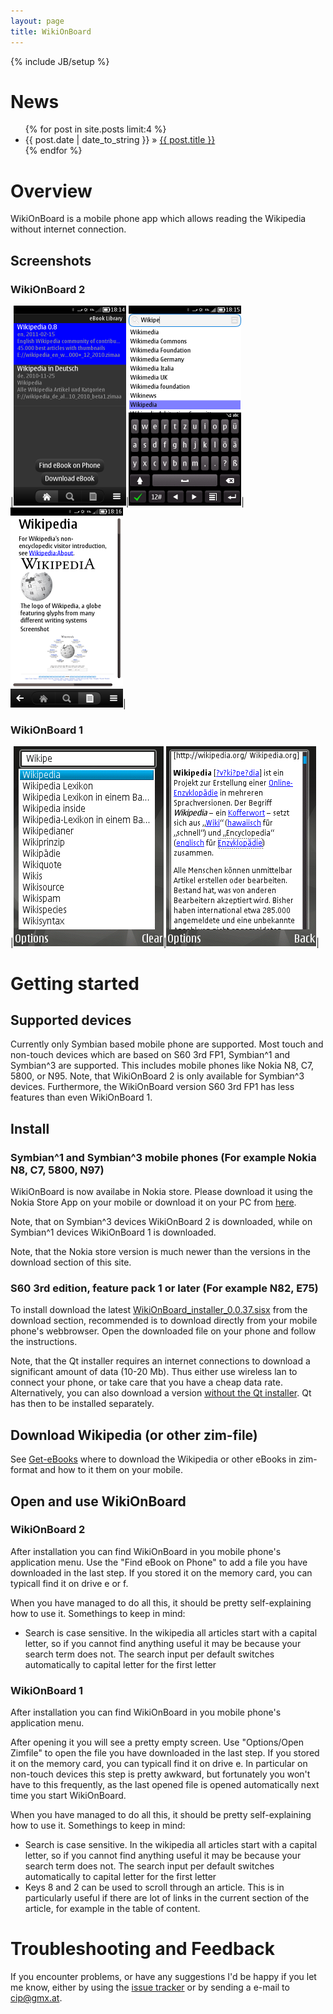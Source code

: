 ```yaml
---
layout: page
title: WikiOnBoard
---
```

{% include JB/setup %}

# News

<ul class="posts">
  {% for post in site.posts limit:4 %}
    <li><span>{{ post.date | date_to_string }}</span> &raquo; <a href="{{ BASE_PATH }}{{ post.url }}">{{ post.title }}</a></li>
  {% endfor %}
</ul>

# Overview

WikiOnBoard is a mobile phone app which allows reading the Wikipedia without internet connection.

## Screenshots 

### WikiOnBoard 2

|![Library](images/screenshot_2_library_w180.png)|![Index](images/screenshot_2_index_w180.png)|![Article](images/screenshot_2_article_w180.png)|

### WikiOnBoard 1

|![Index](images/screenshot_index.png)|![Article](images/screenshot_article.png)|

# Getting started

## Supported devices

Currently only Symbian based mobile phone are supported. Most touch and non-touch devices which are based
 on S60 3rd FP1, Symbian^1 and Symbian^3 are supported. This includes mobile phones like Nokia N8, C7, 5800, or N95.
 Note, that WikiOnBoard 2 is only available for Symbian^3 devices. Furthermore, the WikiOnBoard version S60 3rd FP1 
 has less features than even WikiOnBoard 1. 
 
## Install

### Symbian^1 and Symbian^3 mobile phones (For example Nokia N8, C7, 5800, N97)

WikiOnBoard is now availabe in Nokia store. Please download it using the Nokia Store App on your mobile or download it on your PC from [here](http://store.ovi.com/content/148305).

Note, that on Symbian^3 devices WikiOnBoard 2 is downloaded, while on Symbian^1 devices WikiOnBoard 1 is downloaded.

Note, that the Nokia store version is much newer than the versions in the download section of this site. 


### S60 3rd edition, feature pack 1 or later (For example N82, E75)

To install download the latest [WikiOnBoard_installer_0.0.37.sisx](https://github.com/downloads/cip/WikiOnBoard/WikiOnBoard_installer_0.0.37.sisx)  from the download section, recommended is to download directly from your mobile phone's webbrowser. Open the downloaded file on your phone and follow the instructions.

Note, that the Qt installer requires an internet connections to download a significant amount of data (10-20 Mb). Thus either use wireless lan to connect your phone, or take care that you have a cheap data rate.  Alternatively, you can also download a version [without the Qt installer](https://github.com/downloads/cip/WikiOnBoard/wikionboard_0.0.37.sis). Qt has then to be installed separately.

## Download Wikipedia (or other zim-file)

See [Get-eBooks](Get-eBooks.html) where to download the Wikipedia or other eBooks in zim-format and how to it them on your mobile.


## Open and use WikiOnBoard

### WikiOnBoard 2

After installation you can find WikiOnBoard in you mobile phone's application menu. Use the "Find eBook on Phone" to add a file you have downloaded in the last step. If you stored it on the memory card, you can typicall find it on drive e or f.

When you have managed to do all this, it should be pretty self-explaining how to use it. Somethings to keep in mind:

* Search is case sensitive. In the wikipedia all articles start with a capital letter, so if you cannot find anything useful it may be because your search term does not. The search input per default  switches automatically to capital letter for the first letter

### WikiOnBoard 1 

After installation you can find WikiOnBoard in you mobile phone's application menu. 

After opening it you will see a pretty empty screen. Use "Options/Open Zimfile" to open the file you have downloaded in the last step. If you stored it on the memory card, you can typicall find it on drive e. In particular on non-touch devices this  step is pretty awkward, but fortunately you won't have to this frequently, as the last opened file is opened automatically next time you start WikiOnBoard.

When you have managed to do all this, it should be pretty self-explaining how to use it. Somethings to keep in mind:

* Search is case sensitive. In the wikipedia all articles start with a capital letter, so if you cannot find anything useful it may be because your search term does not. The search input per default  switches automatically to capital letter for the first letter
* Keys 8 and 2 can be used to scroll through an article. This is in particularly useful if there are lot of links in the current section of the article, for example in the table of content.
 
# Troubleshooting and Feedback

If you encounter problems, or have any suggestions I'd be happy if you let me know, either by using the [issue tracker](http://github.com/cip/WikiOnBoard/issues) or by sending a e-mail to cip@gmx.at.
